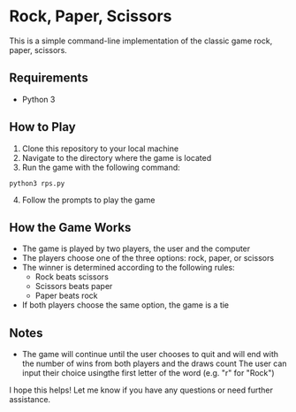  # Rock, Paper, Scissors
This is a simple command-line implementation of the classic game rock, paper, scissors.


## Requirements

- Python 3


## How to Play
1. Clone this repository to your local machine
2. Navigate to the directory where the game is located
3. Run the game with the following command:

```
python3 rps.py
```

4. Follow the prompts to play the game



## How the Game Works
- The game is played by two players, the user and the computer
- The players choose one of the three options: rock, paper, or scissors
- The winner is determined according to the following rules:
  - Rock beats scissors
  - Scissors beats paper
  - Paper beats rock
- If both players choose the same option, the game is a tie


## Notes
- The game will continue until the user chooses to quit and will end with the number of wins from both players and the draws count
The user can input their choice usingthe first letter of the word (e.g. "r" for "Rock")




I hope this helps! Let me know if you have any questions or need further assistance.
